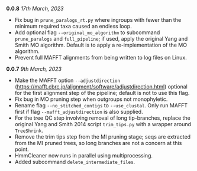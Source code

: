 **0.0.8** *17th March, 2023*

- Fix bug in `prune_paralogs_rt.py` where ingroups with fewer than the minimum required taxa caused an endless loop.
- Add optional flag `--original_mo_algorithm` to subcommand `prune_paralogs` and `full_pipeline`; if used, apply the original Yang and Smith MO algorithm. Default is to apply a re-implementation of the MO algorithm.
- Prevent full MAFFT alignments from being written to log files on Linux.


**0.0.7** *9th March, 2023*

- Make the MAFFT option `--adjustdirection` (https://mafft.cbrc.jp/alignment/software/adjustdirection.html) optional for the first alignment step of the pipeline; default is not to use this flag.
- Fix bug in MO pruning step when outgroups not monophyletic.
- Rename flag `--no_stitched_contigs` to `--use_clustal`. Only run MAFFT first if flag `--mafft_adjustdirection` is also supplied.
- For the tree QC step involving removal of long tip-branches, replace the original Yang and Smith 2014 script `trim_tips.py` with a wrapper around `TreeShrink`.
- Remove the trim tips step from the MI pruning stage; seqs are extracted from the MI pruned trees, so long branches are not a concern at this point.
- HmmCleaner now runs in parallel using multiprocessing.
- Added subcommand `delete_intermediate_files`.
    